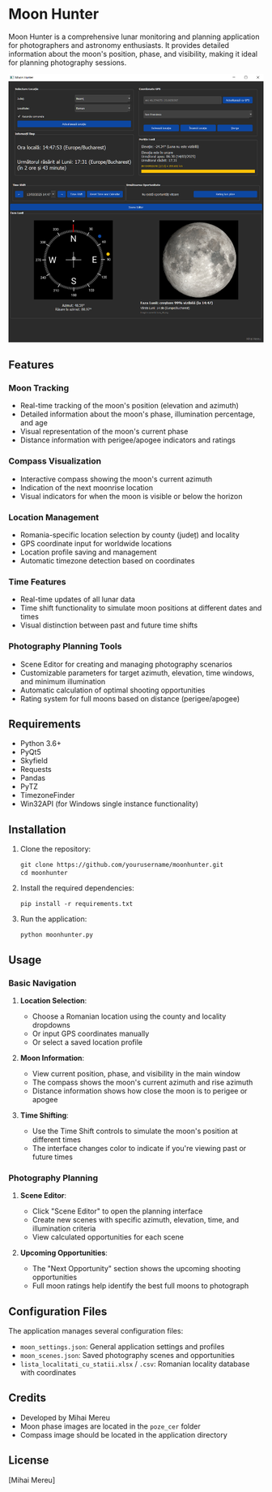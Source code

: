 # Moon Hunter

Moon Hunter is a comprehensive lunar monitoring and planning application for photographers and astronomy enthusiasts. It provides detailed information about the moon's position, phase, and visibility, making it ideal for planning photography sessions.

![Screenshot aplicație](CaptureMoon.PNG)

## Features

### Moon Tracking
- Real-time tracking of the moon's position (elevation and azimuth)
- Detailed information about the moon's phase, illumination percentage, and age
- Visual representation of the moon's current phase
- Distance information with perigee/apogee indicators and ratings

### Compass Visualization
- Interactive compass showing the moon's current azimuth
- Indication of the next moonrise location
- Visual indicators for when the moon is visible or below the horizon

### Location Management
- Romania-specific location selection by county (județ) and locality
- GPS coordinate input for worldwide locations
- Location profile saving and management
- Automatic timezone detection based on coordinates

### Time Features
- Real-time updates of all lunar data
- Time shift functionality to simulate moon positions at different dates and times
- Visual distinction between past and future time shifts

### Photography Planning Tools
- Scene Editor for creating and managing photography scenarios
- Customizable parameters for target azimuth, elevation, time windows, and minimum illumination
- Automatic calculation of optimal shooting opportunities
- Rating system for full moons based on distance (perigee/apogee)

## Requirements

- Python 3.6+
- PyQt5
- Skyfield
- Requests
- Pandas
- PyTZ
- TimezoneFinder
- Win32API (for Windows single instance functionality)

## Installation

1. Clone the repository:
   ```
   git clone https://github.com/yourusername/moonhunter.git
   cd moonhunter
   ```

2. Install the required dependencies:
   ```
   pip install -r requirements.txt
   ```

3. Run the application:
   ```
   python moonhunter.py
   ```

## Usage

### Basic Navigation

1. **Location Selection**:
   - Choose a Romanian location using the county and locality dropdowns
   - Or input GPS coordinates manually
   - Or select a saved location profile

2. **Moon Information**:
   - View current position, phase, and visibility in the main window
   - The compass shows the moon's current azimuth and rise azimuth
   - Distance information shows how close the moon is to perigee or apogee

3. **Time Shifting**:
   - Use the Time Shift controls to simulate the moon's position at different times
   - The interface changes color to indicate if you're viewing past or future times

### Photography Planning

1. **Scene Editor**:
   - Click "Scene Editor" to open the planning interface
   - Create new scenes with specific azimuth, elevation, time, and illumination criteria
   - View calculated opportunities for each scene

2. **Upcoming Opportunities**:
   - The "Next Opportunity" section shows the upcoming shooting opportunities
   - Full moon ratings help identify the best full moons to photograph

## Configuration Files

The application manages several configuration files:
- `moon_settings.json`: General application settings and profiles
- `moon_scenes.json`: Saved photography scenes and opportunities
- `lista_localitati_cu_statii.xlsx` / `.csv`: Romanian locality database with coordinates

## Credits

- Developed by Mihai Mereu
- Moon phase images are located in the `poze_cer` folder
- Compass image should be located in the application directory

## License

[Mihai Mereu]
